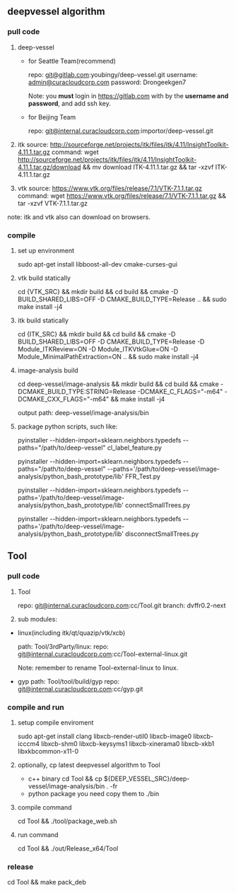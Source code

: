 ## deepvessel algorithm

### pull code

1. deep-vessel

   * for Seattle Team(recommend)

     repo: git@gitlab.com:youbingy/deep-vessel.git
     username: admin@curacloudcorp.com
     password: Drongeekgen7
    
     Note: you **must** login in https://gitlab.com with by the
           **username and password**, and add ssh key.
    
   * for Beijing Team

     repo: git@internal.curacloudcorp.com:importor/deep-vessel.git
 
 2. itk
    source: http://sourceforge.net/projects/itk/files/itk/4.11/InsightToolkit-4.11.1.tar.gz
    command: wget http://sourceforge.net/projects/itk/files/itk/4.11/InsightToolkit-4.11.1.tar.gz/download && mv download ITK-4.11.1.tar.gz && tar -xzvf ITK-4.11.1.tar.gz

  3. vtk
     source: https://www.vtk.org/files/release/7.1/VTK-7.1.1.tar.gz
     command: wget https://www.vtk.org/files/release/7.1/VTK-7.1.1.tar.gz && tar -xzvf VTK-7.1.1.tar.gz

note: itk and vtk also can download on browsers.

### compile

1. set up environment

    sudo apt-get install libboost-all-dev cmake-curses-gui

2. vtk build statically

    cd {VTK_SRC} && mkdir build && cd build && cmake -D BUILD_SHARED_LIBS=OFF -D CMAKE_BUILD_TYPE=Release .. && sudo make install -j4

3. itk build statically

    cd {ITK_SRC} && mkdir build && cd build && cmake -D BUILD_SHARED_LIBS=OFF -D CMAKE_BUILD_TYPE=Release -D Module_ITKReview=ON -D Module_ITKVtkGlue=ON -D Module_MinimalPathExtraction=ON .. && sudo make install -j4

4. image-analysis build

    cd deep-vessel/image-analysis && mkdir build && cd build && cmake -DCMAKE_BUILD_TYPE:STRING=Release -DCMAKE_C_FLAGS="-m64" -DCMAKE_CXX_FLAGS="-m64" && make install -j4

    output path: deep-vessel/image-analysis/bin

5. package python scripts, such like:

    pyinstaller --hidden-import=sklearn.neighbors.typedefs --paths="/path/to/deep-vessel" cl_label_feature.py
    
    pyinstaller --hidden-import=sklearn.neighbors.typedefs --paths="/path/to/deep-vessel" --paths='/path/to/deep-vessel/image-analysis/python_bash_prototype/lib' FFR_Test.py
    
    pyinstaller --hidden-import=sklearn.neighbors.typedefs --paths='/path/to/deep-vessel/image-analysis/python_bash_prototype/lib' connectSmallTrees.py
    
    pyinstaller --hidden-import=sklearn.neighbors.typedefs --paths='/path/to/deep-vessel/image-analysis/python_bash_prototype/lib' disconnectSmallTrees.py

## Tool

### pull code

1. Tool

    repo: git@internal.curacloudcorp.com:cc/Tool.git
    branch: dvffr0.2-next

2. sub modules:
  * linux(including itk/qt/quazip/vtk/xcb)
  
    path: Tool/3rdParty/linux:
    repo: git@internal.curacloudcorp.com:cc/Tool-external-linux.git

    Note: remember to rename Tool-external-linux to linux.

  * gyp
    path: Tool/tool/build/gyp
    repo: git@internal.curacloudcorp.com:cc/gyp.git

### compile and run

1. setup compile enviroment

    sudo apt-get install clang libxcb-render-util0 libxcb-image0 libxcb-icccm4  libxcb-shm0 libxcb-keysyms1 libxcb-xinerama0 libxcb-xkb1 libxkbcommon-x11-0
 
2. optionally, cp latest deepvessel algorithm to Tool

   * c++ binary
     cd Tool && cp ${DEEP_VESSEL_SRC}/deep-vessel/image-analysis/bin . -fr 
   * python package
     you need copy them to ./bin
    
2. compile command

    cd Tool && ./tool/package_web.sh
    
3. run command

    cd Tool && ./out/Release_x64/Tool
    
### release

cd Tool && make pack_deb